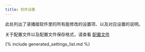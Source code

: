 ```yaml
---
title: 软件设置
---
```


此处列出了录播姬软件里的所有能修改的设置项、以及对应设置的说明。

关于配置文件以及配置文件保存格式，请查看 [配置文件](/docs/cli/config_file/)

{% include generated_settings_list.md %}
